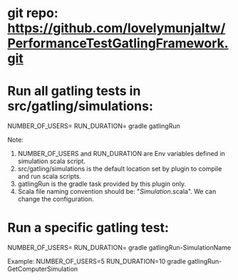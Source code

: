 # git repo: https://github.com/lovelymunjaltw/PerformanceTestGatlingFramework.git

# Run all gatling tests in src/gatling/simulations: 
NUMBER_OF_USERS=<any number> RUN_DURATION=<any number> gradle gatlingRun

Note: 
1. NUMBER_OF_USERS and RUN_DURATION are Env variables defined in simulation scala script.
2. src/gatling/simulations is the default location set by plugin to compile and run scala scripts.
3. gatlingRun is the gradle task provided by this plugin only.
4. Scala file naming convention should be: "*Simulation*.scala". We can change the configuration. 

# Run a specific gatling test:
NUMBER_OF_USERS=<any number> RUN_DURATION=<any number> gradle gatlingRun-SimulationName

Example: NUMBER_OF_USERS=5 RUN_DURATION=10 gradle gatlingRun-GetComputerSimulation
     


